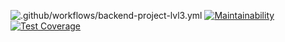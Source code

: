 ![.github/workflows/backend-project-lvl3.yml](https://github.com/alexandertolchinsky/backend-project-lvl3/workflows/.github/workflows/backend-project-lvl3.yml/badge.svg)
[![Maintainability](https://api.codeclimate.com/v1/badges/ff5706415f21a04ab217/maintainability)](https://codeclimate.com/github/alexandertolchinsky/backend-project-lvl3/maintainability)
[![Test Coverage](https://api.codeclimate.com/v1/badges/ff5706415f21a04ab217/test_coverage)](https://codeclimate.com/github/alexandertolchinsky/backend-project-lvl3/test_coverage)
